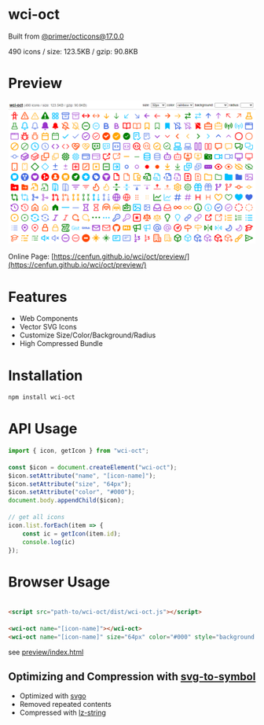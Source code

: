 # wci-oct
Built from [@primer/octicons@17.0.0](https://github.com/primer/octicons)  

490 icons / size: 123.5KB / gzip: 90.8KB  



# Preview
![screenshot](preview/screenshot.png)

Online Page: [https://cenfun.github.io/wci/oct/preview/](https://cenfun.github.io/wci/oct/preview/)

# Features
* Web Components
* Vector SVG Icons 
* Customize Size/Color/Background/Radius
* High Compressed Bundle
# Installation
```sh
npm install wci-oct
```
# API Usage
```js
import { icon, getIcon } from "wci-oct";

const $icon = document.createElement("wci-oct");
$icon.setAttribute("name", "[icon-name]");
$icon.setAttribute("size", "64px");
$icon.setAttribute("color", "#000");
document.body.appendChild($icon);

// get all icons
icon.list.forEach(item => {
    const ic = getIcon(item.id);
    console.log(ic)
});
```
# Browser Usage
```html

<script src="path-to/wci-oct/dist/wci-oct.js"></script>

<wci-oct name="[icon-name]"></wci-oct>
<wci-oct name="[icon-name]" size="64px" color="#000" style="background:#f5f5f5;"></wci-oct>
```
see [preview/index.html](preview/index.html)

## Optimizing and Compression with [svg-to-symbol](https://github.com/cenfun/svg-to-symbol)
* Optimized with [svgo](https://github.com/svg/svgo)
* Removed repeated contents
* Compressed with [lz-string](https://github.com/pieroxy/lz-string)